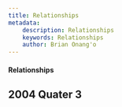 ```yaml
---
title: Relationships
metadata:
    description: Relationships
    keywords: Relationships
    author: Brian Onang'o
---
```


#### Relationships

## 2004 Quater 3
